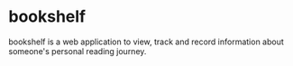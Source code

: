 # bookshelf

bookshelf is a web application to view, track and record information about someone's personal reading journey.

